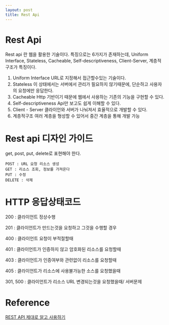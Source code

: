 ```yaml
---
layout: post
title: Rest Api
---
```


# Rest Api
Rest api 란 웹을 활용한 기술이다.
특징으로는 6가지가 존재하는데, 
Uniform Interface, Stateless, Cacheable, Self-descriptiveness, Client-Server, 계층적구조가 특징이다.
1. Uniform Interface
URL로 지정해서 접근할수있는 기술이다.
2. Stateless
이 상태에서는 서버에서 관리가 필요하지 않기때문에, 단순하고 사용자의 요청에만 응답한다.
3. Cacheable
Http 기반이기 때문에 웹에서 사용하는 기존의 기능을 구현할 수 있다.
4. Self-descriptiveness
Api만 보고도 쉽게 이해할 수 있다.
5. Client - Server
클라이언와 서버가 나눠져서 효율적으로 개발할 수 있다.
6. 계층적구조
여러 계층을 형성할 수 있어서 중간 계층을 통해 개발 가능 

#  Rest api 디자인 가이드
get, post, put, delete로 표현해야 한다.
```
POST : URL 요청 리소스 생성
GET : 리소스 조회, 정보를 가져온다
PUT : 수정
DELETE : 삭제

```

#  HTTP 응답상태코드

200 : 클라이언트 정상수행

201 : 클라이언트가 만드는것을 요청하고 그것을 수행할 경우

400 : 클라이언트 요청이 부적절할때

401 : 클라이언트가 인증하지 않고 암호화된 리소스를 요청할때

403 : 클라이언트가 인증여부와 관련없이 리소스를 요청할때

405 : 클라이언트가 리소스에 사용불가능한 소스를 요청했을때 

301, 500 : 클라이언트가 리소스 URL 변경되는것을 요청했을때/ 서버문제  

# Reference
[REST API 제대로 알고 사용하기](http://meetup.toast.com/posts/92)